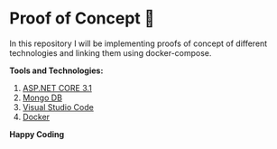 # Proof of Concept :rocket:

In this repository I will be implementing proofs of concept of different technologies and linking them using docker-compose.

**Tools and Technologies:**

1. [ASP.NET CORE 3.1](https://docs.microsoft.com/en-us/aspnet/core/?view=aspnetcore-3.1)
2. [Mongo DB](https://www.mongodb.com/)
3. [Visual Studio Code](https://code.visualstudio.com/)
4. [Docker](https://www.docker.com/)

**Happy Coding** 
